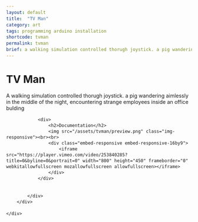 ```yaml
---
layout: default
title:  "TV Man"
category: art
tags: programming arduino installation
shortcode: tvman
permalink: tvman
brief: a walking simulation controlled thorugh joystick. a pig wandering aimlessly in the middle of the night, encountering strange employees inside an office bulding.
---
```

<div class="content-container label-add-border" id="lightcubes">
	<div class="container-fluid">
		<div class="row">
			<div class="col-xs-10 col-xs-offset-1 text-center">
				<h1>TV Man</h1>
				<p>A walking simulation controlled thorugh joystick. a pig wandering aimlessly in the middle of the night, encountering strange employees inside an office bulding</p>

				<div>
                    <h2>Documentation</h2>
				    <img src="/assets/tvman/preview.png" class="img-responsive"><br><br>
                    <div class="embed-responsive embed-responsive-16by9">
                        <iframe src="https://player.vimeo.com/video/253840285?title=0&byline=0&portrait=0" width="800" height="450" frameborder="0" webkitallowfullscreen mozallowfullscreen allowfullscreen></iframe>
                    </div>
                </div>
                
				
			</div>
		</div>

	</div>
</div>